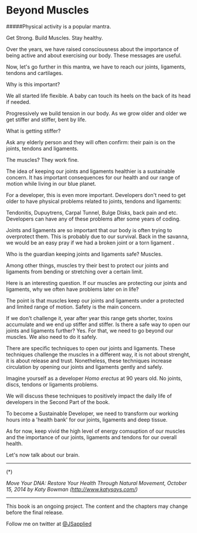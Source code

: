 # Beyond Muscles

#####Physical activity is a popular mantra. 

Get Strong. Build Muscles. Stay healthy. 

Over the years, we have raised consciousness about the  importance of being active and about exercising our body. These messages are useful. 

Now, let's go further in this mantra, we have to reach our joints, ligaments, tendons and cartilages. 

Why is this important?  

We all started life flexible. A baby can touch its heels on the back of its head if needed.  

Progressively we build tension in our body. As we grow older and older we get stiffer and stiffer, bent by life. 

What is getting stiffer? 

Ask any elderly person and they will often confirm: their pain is on the joints, tendons and ligaments. 

The muscles? They work fine.

The idea of keeping our joints and ligaments healthier is a sustainable concern. It has important consequences for our health and our range of motion while living in our blue planet. 

For a developer, this is even more important. Developers don't need to get older to have physical problems related to joints, tendons and ligaments: 

Tendonitis, Dupuytrens, Carpal Tunnel, Bulge Disks, back pain and etc.  Developers can have any of these problems after some years of coding.  

Joints and ligaments are so important that our body is often trying to overprotect them. This is probably due to our survival. Back in the savanna, we would be an easy pray if we had a broken joint or a torn ligament . 

Who is the guardian keeping joints and ligaments safe? Muscles.

Among other things, muscles try their best to protect our joints and ligaments from bending or stretching over a certain limit. 

Here is an interesting question. If our muscles are protecting our joints and ligaments, why we often have problems later on in life? 

The point is that muscles keep our joints and ligaments under a protected and limited range of motion. Safety is the main concern. 

If we don't challenge it, year after year this range gets shorter, toxins accumulate and we end up stiffer and stiffer. 
Is there a safe way to open our joints and ligaments further? 
Yes. For that, we need to go beyond our muscles. We also need to do it safely.  

There are specific techniques to open our joints and ligaments. These techniques challenge the muscles in a  different way, it is not about strenght, it is about release and trust. Nonetheless, these techniques increase circulation by opening our joints and ligaments gently and safely. 

Imagine yourself as a developer *Homo erectus* at 90 years old. No joints, discs, tendons or ligaments problems. 

We will discuss these techniques to positively impact the daily life of developers in the Second Part of the book. 

To become a Sustainable Developer,  we need to transform our working hours into a 'health bank' for our joints, ligaments and deep tissue. 

As for now, keep vivid the high level of energy comsuption of our muscles and the importance of our joints, ligaments and tendons for our overall health.

Let's now talk about our brain. 


****


(*) 

*Move Your DNA: Restore Your Health Through Natural Movement,  October 15, 2014 by Katy Bowman (http://www.katysays.com/)*




***

This book is an ongoing project. The content and the chapters may change before the final release.

Follow me on twitter at [@JSapplied](https://twitter.com/JSapplied) 



